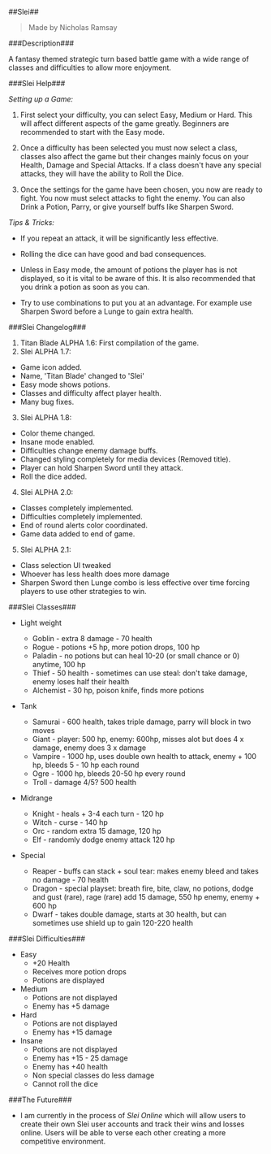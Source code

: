##Slei##
> Made by Nicholas Ramsay

###Description###

A fantasy themed strategic turn based battle game with a wide range of classes and difficulties to allow more enjoyment.

###Slei Help###

*Setting up a Game:*

1. First select your difficulty, you can select Easy, Medium or Hard. This will affect different aspects of the game greatly. Beginners are recommended to start with the Easy mode.

2. Once a difficulty has been selected you must now select a class, classes also affect the game but their changes mainly focus on your Health, Damage and Special Attacks. If a class doesn't have any special attacks, they will have the ability to Roll the Dice.

3. Once the settings for the game have been chosen, you now are ready to fight. You now must select attacks to fight the enemy. You can also Drink a Potion, Parry, or give yourself buffs like Sharpen Sword.

*Tips & Tricks:*
- If you repeat an attack, it will be significantly less effective.

- Rolling the dice can have good and bad consequences.

- Unless in Easy mode, the amount of potions the player has is not displayed, so it is vital to be aware of this. It is also recommended that you drink a potion as soon as you can.

- Try to use combinations to put you at an advantage. For example use Sharpen Sword before a Lunge to gain extra health.

###Slei Changelog###

1. Titan Blade ALPHA 1.6: First compilation of the game.
2. Slei ALPHA 1.7:
  - Game icon added.
  - Name, 'Titan Blade' changed to 'Slei'
  - Easy mode shows potions.
  - Classes and difficulty affect player health.
  - Many bug fixes.
3. Slei ALPHA 1.8:
  - Color theme changed.
  - Insane mode enabled.
  - Difficulties change enemy damage buffs.
  - Changed styling completely for media devices (Removed title).
  - Player can hold Sharpen Sword until they attack.
  - Roll the dice added.
4. Slei ALPHA 2.0:
  - Classes completely implemented.
  - Difficulties completely implemented.
  - End of round alerts color coordinated.
  - Game data added to end of game.
5. Slei ALPHA 2.1:
  - Class selection UI tweaked
  - Whoever has less health does more damage
  - Sharpen Sword then Lunge combo is less effective over time forcing players to use other strategies to win.

###Slei Classes###

  - Light weight
    - Goblin - extra 8 damage - 70 health
    - Rogue - potions +5 hp, more potion drops, 100 hp
    - Paladin - no potions but can heal 10-20 (or small chance or 0) anytime, 100 hp
    - Thief - 50 health - sometimes can use steal: don't take damage, enemy loses half their health
    - Alchemist - 30 hp, poison knife, finds more potions

  - Tank
    - Samurai - 600 health, takes triple damage, parry will block in two moves
    - Giant - player: 500 hp, enemy: 600hp, misses alot but does 4 x damage, enemy does 3 x damage
    - Vampire - 1000 hp, uses double own health to attack, enemy + 100 hp, bleeds 5 - 10 hp each round
    - Ogre - 1000 hp, bleeds 20-50 hp every round
    - Troll - damage 4/5? 500 health

 - Midrange
    - Knight - heals + 3-4 each turn - 120 hp
    - Witch - curse - 140 hp
    - Orc - random extra 15 damage, 120 hp
    - Elf - randomly dodge enemy attack 120 hp

 - Special
    - Reaper - buffs can stack + soul tear: makes enemy bleed and takes no damage - 70 health
    - Dragon - special playset: breath fire, bite, claw, no potions, dodge and gust (rare), rage (rare) add 15 damage, 550 hp enemy, enemy + 600 hp
    - Dwarf - takes double damage, starts at 30 health, but can sometimes use shield up to gain 120-220 health

 ###Slei Difficulties###

 - Easy
    - +20 Health
    - Receives more potion drops
    - Potions are displayed
 - Medium
    - Potions are not displayed
    - Enemy has +5 damage
 - Hard
    - Potions are not displayed
    - Enemy has +15 damage
 - Insane
    - Potions are not displayed
    - Enemy has +15 - 25 damage
    - Enemy has +40 health
    - Non special classes do less damage
    - Cannot roll the dice

###The Future###

  - I am currently in the process of *Slei Online* which will allow users to create their own Slei user accounts and track their wins and losses online. Users will be able to verse each other creating a more competitive environment.
